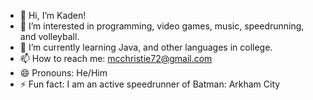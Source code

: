 - 👋 Hi, I’m Kaden!
- 👀 I’m interested in programming, video games, music, speedrunning, and volleyball.
- 🌱 I’m currently learning Java, and other languages in college.
- 📫 How to reach me: mcchristie72@gmail.com
- 😄 Pronouns: He/Him
- ⚡ Fun fact: I am an active speedrunner of Batman: Arkham City

<!---
mustplay321/mustplay321 is a ✨ special ✨ repository because its `README.md` (this file) appears on your GitHub profile.
You can click the Preview link to take a look at your changes.
--->
